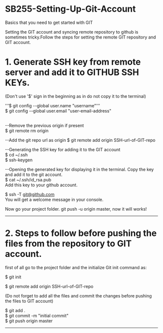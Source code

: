 # SB255-Setting-Up-Git-Account
Basics that you need to get started with GIT

Setting the GIT account and syncing remote repository to github is sometimes tricky.Follow the steps for setting the remote GIT repository and GIT account. 


# 1. Generate SSH key from remote server and add it to GITHUB SSH KEYs.
(Don't use '$' sign in the beginning as in do not copy it to the terminal)


'''$ git config --global user.name "username"'''                                                            <br />
$ git config --global user.email "user-email-address"                                                 <br />
                                                                                                      <br />

--Remove the previous origin if present                                                                 <br />
$ git remote rm origin                                                                                <br />

--Add the git repo url as origin 
$ git remote add origin SSH-url-of-GIT-repo                                                           <br />
  

--Generating the SSH key for adding it to the GIT account                                               <br />
$ cd ~/.ssh                                                                                           <br />
$ ssh-keygen                                                                                          <br />


--Opening the generated key for displaying it in the terminal. Copy the key and add it to the git account.       <br />
$ cat ~/.ssh/id_rsa.pub                      <br />
Add this key to your github account.         <br />


$ ssh -T git@github.com                                    <br />
You will get a welcome message in your console.            <br />


Now go your project folder. git push -u origin master, now it will works!     <br />


------------------------------------------------------------------------------------------------------------------------------


# 2. Steps to follow before pushing the files from the repository to GIT account. <br />


first of all go to the project folder and the initialize Git init command as:                               <br />

$ git init                                               <br />

$ git remote add origin SSH-url-of-GIT-repo              <br />

(Do not forget to add all the files and commit the changes before pushing the files to GIT account)         <br />

$ git add .                                              <br />
$ git commit -m "initial commit"                         <br />
$ git push origin master                                 <br />





------------------------------------------------------------------------------------------------------------------------------

